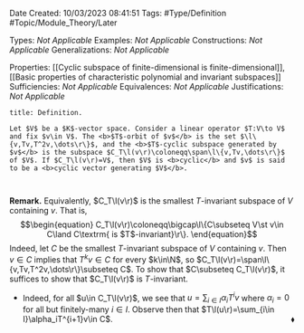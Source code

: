 <div class="topSpace"></div>

Date Created: 10/03/2023 08:41:51
Tags: #Type/Definition #Topic/Module_Theory/Later

Types: <i>Not Applicable</i>
Examples: <i>Not Applicable</i>
Constructions: <i>Not Applicable</i>
Generalizations: <i>Not Applicable</i>

Properties: [[Cyclic subspace of finite-dimensional is finite-dimensional]], [[Basic properties of characteristic polynomial and invariant subspaces]]
Sufficiencies: <i>Not Applicable</i>
Equivalences: <i>Not Applicable</i>
Justifications: <i>Not Applicable</i>

``` ad-Definition
title: Definition.

Let $V$ be a $K$-vector space. Consider a linear operator $T:V\to V$ and fix $v\in V$. The <b>$T$-orbit of $v$</b> is the set $\l\{v,Tv,T^2v,\dots\r\}$, and the <b>$T$-cyclic subspace generated by $v$</b> is the subspace $C_T\l(v\r)\coloneqq\span\l\{v,Tv,\dots\r\}$ of $V$. If $C_T\l(v\r)=V$, then $V$ is <b>cyclic</b> and $v$ is said to be a <b>cyclic vector generating $V$</b>.



```

<b>Remark.</b> Equivalently, $C_T\l(v\r)$ is the smallest $T$-invariant subspace of $V$ containing $v$. That is,
$$\begin{equation}
    C_T\l(v\r)\coloneqq\bigcap\l\{C\subseteq V\st v\in C\land C\textrm{ is $T$-invariant}\r\}.
\end{equation}$$
Indeed, let $C$ be the smallest $T$-invariant subspace of $V$ containing $v$. Then $v\in C$ implies that $T^kv\in C$ for every $k\in\N$, so $C_T\l(v\r)=\span\l\{v,Tv,T^2v,\dots\r\}\subseteq C$. To show that $C\subseteq C_T\l(v\r)$, it suffices to show that $C_T\l(v\r)$ is $T$-invariant.
* Indeed, for all $u\in C_T\l(v\r)$, we see that $u=\sum_{i\in I}\alpha_iT^iv$ where $\alpha_i=0$ for all but finitely-many $i\in I$. Observe then that $T\l(u\r)=\sum_{i\in I}\alpha_iT^{i+1}v\in C$.<span style="float:right;">$\blacklozenge$</span>
